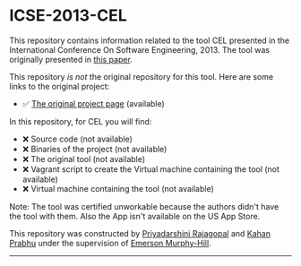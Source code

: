 # ICSE-2013-CEL

This repository contains information related to the tool CEL presented in the International Conference On Software Engineering, 2013. The tool was originally presented in [this paper](http://dl.acm.org/citation.cfm?id=2486996).

This repository _is not_ the original repository for this tool. Here are some links to the original project:

* :white_check_mark: [The original project page](http://cel.inf.usi.ch/) (available)


In this repository, for CEL you will find:
* :x: Source code (not available)
* :x: Binaries of the project (not available)
* :x: The original tool (not available)
* :x: Vagrant script to create the Virtual machine containing the tool (not available)
* :x: Virtual machine containing the tool (not available)

Note: The tool was certified unworkable because the authors didn't have the tool with them. Also the App isn't available on the US App Store. 


This repository was constructed by [Priyadarshini Rajagopal](https://github.com/PriyadarshiniRajagopal) and [Kahan Prabhu](https://github.com/KahanPrabhu) under the supervision of [Emerson Murphy-Hill](https://github.com/CaptainEmerson).  

***
